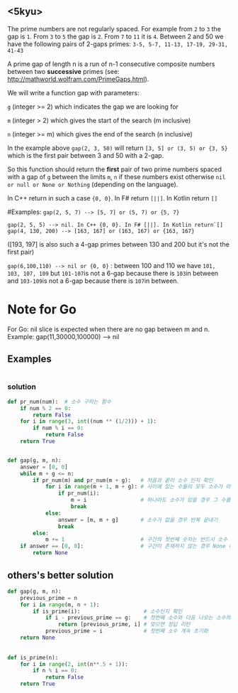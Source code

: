## <5kyu>

The prime numbers are not regularly spaced. For example from `2` to `3` the gap is `1`. From `3` to `5` the gap is `2`. From `7` to `11` it is `4`. Between 2 and 50 we have the following pairs of 2-gaps primes: `3-5, 5-7, 11-13, 17-19, 29-31, 41-43`

A prime gap of length n is a run of n-1 consecutive composite numbers between two **successive** primes (see: http://mathworld.wolfram.com/PrimeGaps.html).

We will write a function gap with parameters:

`g` (integer >= 2) which indicates the gap we are looking for

`m` (integer > 2) which gives the start of the search (m inclusive)

`n` (integer >= m) which gives the end of the search (n inclusive)

In the example above `gap(2, 3, 50)` will return `[3, 5] or (3, 5) or {3, 5}` which is the first pair between 3 and 50 with a 2-gap.

So this function should return the **first** pair of two prime numbers spaced with a gap of `g` between the limits `m`, `n` if these numbers exist otherwise `nil or null or None or Nothing` (depending on the language).

In C++ return in such a case `{0, 0}`. In F# return `[||]`. In Kotlin return `[]`

\#Examples: `gap(2, 5, 7) --> [5, 7] or (5, 7) or {5, 7}`

```
gap(2, 5, 5) --> nil. In C++ {0, 0}. In F# [||]. In Kotlin return`[]
gap(4, 130, 200) --> [163, 167] or (163, 167) or {163, 167}
```

([193, 197] is also such a 4-gap primes between 130 and 200 but it's not the first pair)

`gap(6,100,110) --> nil or {0, 0}` : between 100 and 110 we have `101, 103, 107, 109` but `101-107`is not a 6-gap because there is `103`in between and `103-109`is not a 6-gap because there is `107`in between.

# Note for Go

For Go: nil slice is expected when there are no gap between m and n. Example: gap(11,30000,100000) --> nil

## Examples

```

```

### solution

```python
def pr_num(num):  # 소수 구하는 함수
    if num % 2 == 0:
        return False
    for i in range(3, int((num ** (1/2))) + 1):
        if num % i == 0:
            return False
    return True


def gap(g, m, n):
    answer = [0, 0]
    while m + g <= n:
        if pr_num(m) and pr_num(m + g):   # 처음과 끝이 소수 인지 확인
            for i in range(m + 1, m + g): # 사이에 있는 수들이 모두 소수가 아닌지 확인
                if pr_num(i):
                    m = i                 # 하나라도 소수가 있을 경우 그 수를 m으로 초기화 한 후 반복 
                    break
            else:
                answer = [m, m + g]       # 소수가 없을 경우 반복 끝내기
                break
        else:
            m += 1                        # 구간의 첫번째 숫자는 반드시 소수 이여야 하므로 m을 1씩 늘려가며 반복
    if answer == [0, 0]:                  # 구간이 존재하지 않는 경우 None 리턴
        return None
```

## others's better solution

```python
def gap(g, m, n):
    previous_prime = n
    for i in range(m, n + 1):
        if is_prime(i):                    # 소수인지 확인
            if i - previous_prime == g:    # 첫번째 소수와 다음 나오는 소수의 사이가 갭크기인지 확인
                return [previous_prime, i] # 맞으면 정답 리턴
            previous_prime = i             # 첫번째 소수 계속 초기화
    return None
            
    
def is_prime(n):
    for i in range(2, int(n**.5 + 1)):
        if n % i == 0:
            return False
    return True
```

